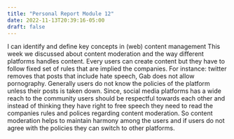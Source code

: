 ```yaml
---
title: "Personal Report Module 12"
date: 2022-11-13T20:39:16-05:00
draft: false
---
```

I can identify and define key concepts in (web) content management
This week we discussed about content moderation and the way different platforms handles content. Every users can create content but they have to follow fixed set of rules that are implied the companies. For instance: twitter removes that posts that include hate speech, Gab does not allow pornography. Generally users do not know the policies of the platform unless their posts is taken down. Since, social media platforms has a wide reach to the community users should be respectful towards each other and instead of thinking they have right to free speech they need to read the companies rules and polices regarding content moderation. So content moderation helps to maintain harmony among the users and if users do not agree with the policies they can switch to other platforms.
